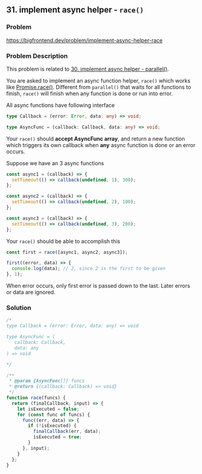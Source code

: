 ## 31. implement async helper - `race()`

### Problem

https://bigfrontend.dev/problem/implement-async-helper-race

### Problem Description

This problem is related to [30. implement async helper - parallel()](https://bigfrontend.dev/problem/implement-async-helper-parallel).

You are asked to implement an async function helper, `race()` which works like [Promise.race()](https://developer.mozilla.org/en-US/docs/Web/JavaScript/Reference/Global_Objects/Promise/race). Different from `parallel()` that waits for all functions to finish, `race()` will finish when any function is done or run into error.

All async functions have following interface

```ts
type Callback = (error: Error, data: any) => void;

type AsyncFunc = (callback: Callback, data: any) => void;
```

Your `race()` should **accept AsyncFunc array**, and return a new function which triggers its own callback when **any** async function is done or an error occurs.

Suppose we have an 3 async functions

```js
const async1 = (callback) => {
  setTimeout(() => callback(undefined, 1), 300);
};

const async2 = (callback) => {
  setTimeout(() => callback(undefined, 2), 100);
};

const async3 = (callback) => {
  setTimeout(() => callback(undefined, 3), 200);
};
```

Your `race()` should be able to accomplish this

```js
const first = race([async1, async2, async3]);

first((error, data) => {
  console.log(data); // 2, since 2 is the first to be given
}, 1);
```

When error occurs, only first error is passed down to the last. Later errors or data are ignored.

### Solution

```js
/*
type Callback = (error: Error, data: any) => void

type AsyncFunc = (
   callback: Callback,
   data: any
) => void

*/

/**
 * @param {AsyncFunc[]} funcs
 * @return {(callback: Callback) => void}
 */
function race(funcs) {
  return (finalCallback, input) => {
    let isExecuted = false;
    for (const func of funcs) {
      func((err, data) => {
        if (!isExecuted) {
          finalCallback(err, data);
          isExecuted = true;
        }
      }, input);
    }
  };
}
```
